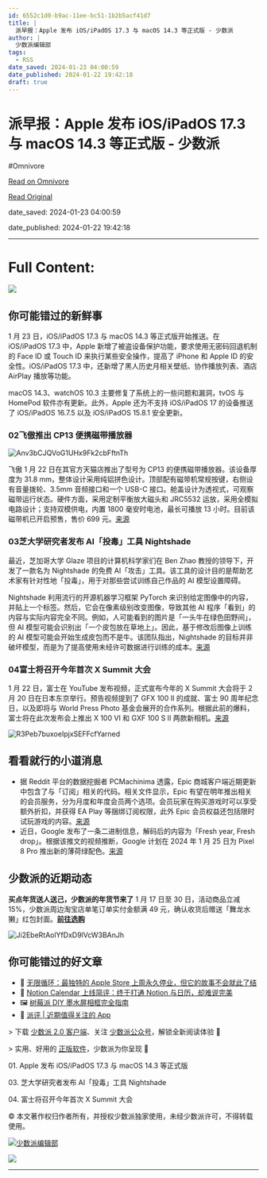 ```yaml
---
id: 6552c1d0-b9ac-11ee-bc51-1b2b5acf41d7
title: |
  派早报：Apple 发布 iOS/iPadOS 17.3 与 macOS 14.3 等正式版 - 少数派
author: |
  少数派编辑部
tags:
  - RSS
date_saved: 2024-01-23 04:00:59
date_published: 2024-01-22 19:42:18
draft: true
---
```


# 派早报：Apple 发布 iOS/iPadOS 17.3 与 macOS 14.3 等正式版 - 少数派
#Omnivore

[Read on Omnivore](https://omnivore.app/me/apple-i-os-i-pad-os-17-3-mac-os-14-3-18d34b16093)

[Read Original](https://sspai.com/post/85997)

date_saved: 2024-01-23 04:00:59

date_published: 2024-01-22 19:42:18

--- 

# Full Content: 

![](https://proxy-prod.omnivore-image-cache.app/0x0,sDu6-ewl8dmf0Rwio2oC3IkB3CwoBM-zHAr19JEmAANU/https://cdn.sspai.com/1/23/2024/article/0d134081-5a89-6bda-6a37-8072d5a7bcca.png?imageMogr2/auto-orient/quality/95/thumbnail/!456x456r/gravity/Center/crop/456x456/interlace/1)

## 你可能错过的新鲜事

1 月 23 日，iOS/iPadOS 17.3 与 macOS 14.3 等正式版开始推送。在 iOS/iPadOS 17.3 中，Apple 新增了被盗设备保护功能，要求使用无密码回退机制的 Face ID 或 Touch ID 来执行某些安全操作，提高了 iPhone 和 Apple ID 的安全性。iOS/iPadOS 17.3 中，还新增了黑人历史月相关壁纸、协作播放列表、酒店 AirPlay 播放等功能。

macOS 14.3、watchOS 10.3 主要修复了系统上的一些问题和漏洞，tvOS 与 HomePod 软件亦有更新。此外，Apple 还为不支持 iOS/iPadOS 17 的设备推送了 iOS/iPadOS 16.7.5 以及 iOS/iPadOS 15.8.1 安全更新。

### 02飞傲推出 CP13 便携磁带播放器

![Anv3bCJQVoG1UHx9Fk2cbFftnTh](https://proxy-prod.omnivore-image-cache.app/0x0,s-CHrZR4IHElaRzJu7AcCMuOkajSiXDGie4ldD9x_Q3o/https://cdn.sspai.com/editor/u_/cmngim5b34td4r8b1nj0?imageView2/2/w/1120/q/90/interlace/1/ignore-error/1)

飞傲 1 月 22 日在其官方天猫店推出了型号为 CP13 的便携磁带播放器。该设备厚度为 31.8 mm，整体设计采用纯铝拼色设计。顶部配有磁带机常规按键，右侧设有音量拨轮、3.5mm 音频接口和一个 USB-C 接口。舱盖设计为透视式，可观察磁带运行状态。硬件方面，采用定制平衡放大磁头和 JRC5532 运放，采用全模拟电路设计；支持双模供电，内置 1800 毫安时电池，最长可播放 13 小时。目前该磁带机已开启预售，售价 699 元。[来源](https://sspai.com/link?target=https%3A%2F%2Fdetail.tmall.com%2Fitem.htm%3Fid%3D763773882765)

### 03芝大学研究者发布 AI「投毒」工具 Nightshade

最近，芝加哥大学 Glaze 项目的计算机科学家们在 Ben Zhao 教授的领导下，开发了一款名为 Nightshade 的免费 AI「攻击」工具。该工具的设计目的是帮助艺术家有针对性地「投毒」，用于对那些尝试训练自己作品的 AI 模型设置障碍。

Nightshade 利用流行的开源机器学习框架 PyTorch 来识别给定图像中的内容，并贴上一个标签。然后，它会在像素级别改变图像，导致其他 AI 程序「看到」的内容与实际内容完全不同。例如，人可能看到的图片是「一头牛在绿色田野间」，但 AI 模型可能会识别出「一个皮包放在草地上」。因此，基于修改后图像上训练的 AI 模型可能会开始生成皮包而不是牛。该团队指出，Nightshade 的目标并非破坏模型，而是为了提高使用未经许可数据进行训练的成本。[来源](https://sspai.com/link?target=https%3A%2F%2Fventurebeat.com%2Fai%2Fnightshade-the-free-tool-that-poisons-ai-models-is-now-available-for-artists-to-use%2F)

### 04富士将召开今年首次 X Summit 大会

1 月 22 日，富士在 YouTube 发布视频，正式宣布今年的 X Summit 大会将于 2 月 20 日在日本东京举行。预告视频提到了 GFX 100 II 的成就、富士 90 周年纪念日，以及即将与 World Press Photo 基金会展开的合作系列。根据此前的爆料，富士将在此次发布会上推出 X 100 VI 和 GXF 100 S II 两款新相机。[来源](https://sspai.com/link?target=https%3A%2F%2Fyoutu.be%2FyPDjd5IpODg%3Fsi%3DG-0%5FNRCT4gEhpK2c)

![R3Peb7buxoeIpjxSEFFcfYarned](https://proxy-prod.omnivore-image-cache.app/0x0,s674s9B0CyUCx22JvYaldHFf7Dh53Qhu8l10XuzHgzZ4/https://cdn.sspai.com/editor/u_/cmngimdb34td4p8kfcvg?imageView2/2/w/1120/q/90/interlace/1/ignore-error/1)

## 看看就行的小道消息

* 据 Reddit 平台的数据挖掘者 PCMachinima 透露，Epic 商城客户端近期更新中包含了与「订阅」相关的代码。相关文件显示，Epic 有望在明年推出相关的会员服务，分为月度和年度会员两个选项。会员玩家在购买游戏时可以享受额外折扣，并获得 EA Play 等捆绑订阅权限，此外 Epic 会员权益还包括限时试玩游戏的内容。[来源](https://www.ithome.com/0/746/502.htm)
* 近日，Google 发布了一条二进制信息，解码后的内容为「Fresh year, Fresh drop」。根据该推文的视频推断，Google 计划在 2024 年 1 月 25 日为 Pixel 8 Pro 推出新的薄荷绿配色。[来源](https://sspai.com/link?target=https%3A%2F%2Fx.com%2Fmadebygoogle%2Fstatus%2F1748361773231591666%3Fs%3D46%26t%3D2qq0%5FykaA6mJLI%5FPVRWo7A)

## 少数派的近期动态

**买点年货送人送己，少数派的年货节来了** 1 月 17 日至 30 日，活动商品立减 15%，少数派周边淘宝店单笔订单实付金额满 49 元，确认收货后赠送「舞龙水獭」红包封面。[**前往选购**](https://sspai.com/post/85933)

![Ji2EbeRtAolYfDxD9lVcW3BAnJh](https://proxy-prod.omnivore-image-cache.app/0x0,s677V8g8ly-XeDywK-NOCL8QgbvDT_1nUHthU4h3Ppvk/https://cdn.sspai.com/editor/u_/cmnginlb34td4lb2kbi0?imageView2/2/w/1120/q/90/interlace/1/ignore-error/1)

## 你可能错过的好文章

* 🔄 [无限循环：最独特的 Apple Store 上周永久停业，但它的故事不会就此了结](https://sspai.com/post/85883)
* 📅 [Notion Calendar 上线简评：终于打通 Notion 与日历，却难说完美](https://sspai.com/post/85941)
* 🖼️ [树莓派 DIY 墨水屏相框完全指南](https://sspai.com/prime/story/tutorial-diy-eink-photoframe-with-rpi)
* 🚀 [派评 | 近期值得关注的 App](https://sspai.com/post/85988)

\> 下载 [少数派 2.0 客户端](https://sspai.com/page/client)、关注 [少数派公众号](https://sspai.com/s/J71e)，解锁全新阅读体验 📰

\> 实用、好用的 [正版软件](https://sspai.com/mall)，少数派为你呈现 🚀

01\. Apple 发布 iOS/iPadOS 17.3 与 macOS 14.3 等正式版

03\. 芝大学研究者发布 AI「投毒」工具 Nightshade

04\. 富士将召开今年首次 X Summit 大会

© 本文著作权归作者所有，并授权少数派独家使用，未经少数派许可，不得转载使用。

[![少数派编辑部](https://proxy-prod.omnivore-image-cache.app/0x0,sV6aAoFQnNwOyMN71Db5E-0pEHa0VchzwYBgmlo17Zos/https://cdn.sspai.com/article/620926da-cd5f-5853-7961-de06067f507f.jpeg?imageMogr2/auto-orient/quality/95/thumbnail/!84x84r/gravity/Center/crop/84x84/interlace/1)](https://sspai.com/u/ee0vj778/updates)

[![](https://proxy-prod.omnivore-image-cache.app/0x0,sndATdBfZwa_7JlXSCG1Ziju5gU2tLQ8_xQ5HullLftw/https://cdn.sspai.com/2023/2/7/article/c8656602-8fa9-e7d4-2c78-767c454bfce8.jpg?imageMogr2/auto-orient/quality/95/thumbnail/!1096x252r/gravity/Center/crop/1096x252/interlace/1)](https://sspai.com/a/XJRq3n)

---

